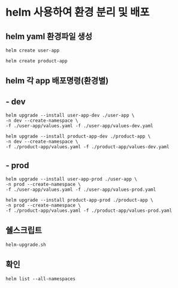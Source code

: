 # helm 사용하여 환경 분리 및 배포


## helm yaml 환경파일 생성
````
helm create user-app

helm create product-app
````

## helm 각 app 배포명령(환경별)

## - dev
````
helm upgrade --install user-app-dev ./user-app \
-n dev --create-namespace \
-f ./user-app/values.yaml -f ./user-app/values-dev.yaml

helm upgrade --install product-app-dev ./product-app \
-n dev --create-namespace \
-f ./product-app/values.yaml -f ./product-app/values-dev.yaml
````

## - prod
````
helm upgrade --install user-app-prod ./user-app \
-n prod --create-namespace \
-f ./user-app/values.yaml -f ./user-app/values-prod.yaml

helm upgrade --install product-app-prod ./product-app \
-n prod --create-namespace \
-f ./product-app/values.yaml -f ./product-app/values-prod.yaml
````

## 쉘스크립트

````
helm-upgrade.sh
````

## 확인
````
helm list --all-namespaces
````